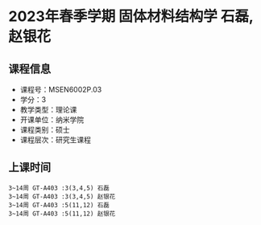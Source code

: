 # 2023年春季学期 固体材料结构学 石磊, 赵银花






## 课程信息

- 课程号：MSEN6002P.03
- 学分：3
- 教学类型：理论课
- 开课单位：纳米学院
- 课程类别：硕士
- 课程层次：研究生课程

## 上课时间

```
3~14周 GT-A403 :3(3,4,5) 石磊
3~14周 GT-A403 :3(3,4,5) 赵银花
3~14周 GT-A403 :5(11,12) 石磊
3~14周 GT-A403 :5(11,12) 赵银花
```

